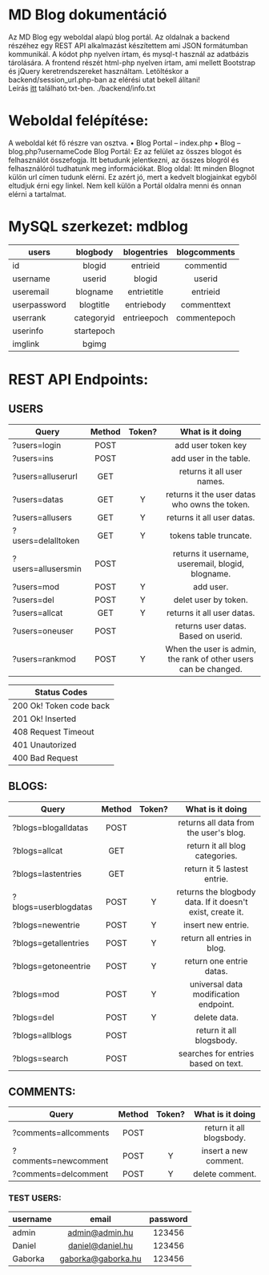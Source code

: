 # MD Blog dokumentáció

Az MD Blog egy weboldal alapú blog portál. 
Az oldalnak a backend részéhez egy REST API alkalmazást készítettem ami JSON formátumban kommunikál. A kódot php nyelven írtam, és mysql-t használ az adatbázis tárolására. 
A frontend részét html-php nyelven írtam, ami mellett Bootstrap és jQuery keretrendszereket használtam.
Letöltéskor a backend/session_url.php-ban az elérési utat bekell álítani!<br>
Leírás <a href="backend/info.txt" target="_blank">itt</a> található txt-ben. ./backend/info.txt

# Weboldal felépítése:

A weboldal két fő részre van osztva.
• Blog Portal – index.php
• Blog – blog.php?usernameCode
Blog Portál: Ez az felület az összes blogot és felhasználót összefogja. Itt betudunk jelentkezni, az összes blogról és felhasználóról tudhatunk meg információkat.
Blog oldal: Itt minden Blognot külön url címen tudunk elérni. Ez azért jó, mert a kedvelt blogjainkat egyből eltudjuk érni egy linkel. Nem kell külön a Portál oldalra menni és onnan elérni a tartalmat.

# MySQL szerkezet: mdblog

| users         | blogbody      | blogentries       | blogcomments  |
| ------------- |:-------------:|:-----------------:|:-------------:|
|id 			|blogid		    |entrieid           |commentid      |
|username		|userid			|blogid             |userid         |
|useremail		|blogname		|entrietitle	    |entrieid       |
|userpassword	|blogtitle		|entriebody			|commenttext    |
|userrank		|categoryid		|entrieepoch		|commentepoch   |
|userinfo		|startepoch		|		            |               |
|imglink	    |bgimg			|		            |               |

# REST API Endpoints:

## USERS
| Query         | Method        | Token?            | What is it doing |
| ------------- |:-------------:|:-----------------:|:----------------:|
| ?users=login               | POST        |      | add user token key |
| ?users=ins                 | POST        |      | add user in the table. |
| ?users=alluserurl          | GET         |      | returns it all user names. |
| ?users=datas               | GET         |  Y   | returns it the user datas who owns the token. |
| ?users=allusers            | GET         |  Y   | returns it all user datas. |
| ?users=delalltoken         | GET         |  Y   | tokens table truncate. |
| ?users=allusersmin         | POST        |      | returns it username, useremail, blogid, blogname. |
| ?users=mod                 | POST        |  Y   | add user. |
| ?users=del                 | POST        |  Y   | delet user by token. |
| ?users=allcat              | GET         |  Y   | returns it all user datas. |
| ?users=oneuser             | POST        |      | returns user datas. Based on userid. |
| ?users=rankmod             | POST        |  Y   | When the user is admin, the rank of other users can be changed. |


| Status Codes  |
| -------------------------- |
| 200   Ok! Token code back  |
| 201   Ok! Inserted         |
| 408   Request Timeout      |
| 401   Unautorized          |
| 400   Bad Request          |

## BLOGS:
| Query | Method | Token? | What is it doing |
| ------------- |:-------------:|:-----------------:|:-------------:|
| ?blogs=blogalldatas        | POST        |      | returns all data from the user's blog. |
| ?blogs=allcat              | GET         |      | return it all blog categories. |
| ?blogs=lastentries         | GET         |      | return it 5 lastest entrie. |
| ?blogs=userblogdatas       | POST        |  Y   | returns the blogbody data. If it doesn't exist, create it. |
| ?blogs=newentrie           | POST        |  Y   | insert new entrie. |
| ?blogs=getallentries       | POST        |  Y   | return all entries in blog. |
| ?blogs=getoneentrie        | POST        |  Y   | return one entrie datas. |
| ?blogs=mod                 | POST        |  Y   | universal data modification endpoint. |
| ?blogs=del                 | POST        |  Y   | delete data. |
| ?blogs=allblogs            | POST        |      | return it all blogsbody. |
| ?blogs=search              | POST        |      | searches for entries based on text. |

## COMMENTS:
| Query | Method | Token? | What is it doing |
| ------------- |:-------------:|:-----------------:|:-------------:|
| ?comments=allcomments      | POST        |      | return it all blogsbody. |
| ?comments=newcomment       | POST        |  Y   | insert a new comment. |
| ?comments=delcomment       | POST        |  Y   | delete comment. |

### TEST USERS:
| username    | email         | password          |
| ----------- |:-------------:|:-----------------:|
| admin       | admin@admin.hu 		     | 123456 |
| Daniel      | daniel@daniel.hu		 | 123456 |
| Gaborka     |	gaborka@gaborka.hu  	 | 123456 |